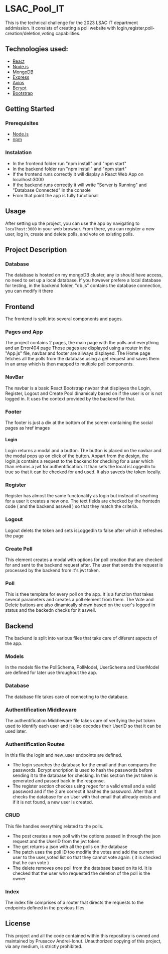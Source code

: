 # LSAC_Pool_IT
This is the technical challenge for the 2023 LSAC IT department addmission.
It consists of creating a poll website with login,register,poll-creation/deletion,voting capabilities.

## Technologies used:
- [React](https://reactjs.org/)
- [Node.js](https://nodejs.org/)
- [MongoDB](https://www.mongodb.com/)
- [Express](https://expressjs.com/)
- [Axios](https://axios-http.com/)
- [Bcrypt](https://www.npmjs.com/package/bcrypt)
- [Bootstrap](https://getbootstrap.com/)

## Getting Started

### Prerequisites
- [Node.js](https://nodejs.org/)
- [npm](https://www.npmjs.com/)

### Instalation
- In the frontend folder run "npm install" and  "npm start"
- In the backend folder run "npm install" and "npm start"
- If the frontend runs correctly it will display a React Web App on localhost:3000
- If the backend runs correctly it will write "Server is Running" and "Database Connected" in the console
- From that point the app is fully functionall

## Usage

After setting up the project, you can use the app by navigating to `localhost:3000` in your web browser. From there, you can register a new user, log in, create and delete polls, and vote on existing polls. 

## Project Description

### Database
The database is hosted on my mongoDB cluster, any ip should have access, no need to set up a local database.
If you however prefere a local database for testing, in the backend folder, "db.js" contains the database connection, you can modify it there

## Frontend
The frontend is split into several components and pages.

### Pages and App
The project contains 2 pages, the main page with the polls and everything and an Error404 page
Those pages are displayed using a router in the "App.js" file, navbar and footer are allways displayed.
The Home page fetches all the polls from the database using a get request and saves them in an array which is then mapped to multiple poll components.

### NavBar
The navbar is a basic React Bootstrap navbar that displayes the Login, Register, Logout and Create Pool dinamicaly based on if the user is or is not logged in. It uses the context provided by the backend for that.

### Footer
The footer is just a div at the bottom of the screen containing the social pages as href images

#### Login
Login returns a modal and a button. The button is placed on the navbar and the modal pops up on click of the button.
Appart from the design, the login.js contains a request to the backend for checking for a user which than returns a jwt for authentification. It than sets the local isLoggedIn to true so that it can be checked for and used. It also saveds the token locally.

### Register
Register has almost the same functonality as login but instead of searhing for a user it creates a new one. The text fields are checked by the frontedn code ( and the backend asswell ) so that they match the criteria.

### Logout
Logout delets the token and sets isLoggedIn to false after which it refreshes the page

### Create Poll
This element creates a modal with options for poll creation that are checked for and sent to the backend request after. The user that sends the request is processed by the backend from it's jwt token.

### Poll
This is thee template for every poll on the app. It is a function that takes several parameters and creates a poll element from them. The Vote and Delete buttons are also dinamically shown based on the user's logged in status and the backedn checks for it aswell.

## Backend
The backend is split into various files that take care of diferent aspects of the app.

### Models
In the models file the PollSchema, PollModel, UserSchema and UserModel are defined for later use throughout the app.

### Database
The database file takes care of connecting to the database.

### Authentification Middleware
The authentification Middleware file takes care of verifying the jwt token used to identify each user and it also decodes their UserID so that it can be used later.

### Authentification Routes
In this file the login and new_user endpoints are defined.
- The login searches the database for the email and than compares the passwords. Bcrypt encription is used to hash the passwords before sending it to the database for checking. In this section the jwt token is generated and passed back in the response.
- The register section checkes using regex for a valid email and a valid password and if the 2 are correct it hashes the password. After that it checks the database for an User with that email that allready exists and if it is not found, a new user is created.

### CRUD
This file handles everything related to the polls.
- The post creates a new poll with the options passed in through the json request and the UserID from the jwt token.
- The get returns a json with all the polls on the database
- The patch uses the poll ID too modifie the votes and add the current user to the user_voted list so that they cannot vote again. ( it is checked that he can vote )
- The delete removes one poll from the database based on its id. It is checked that the user who requested the deletion of the poll is the owner

### Index
The index file comprises of a router that directs the requests to the endpoints defined in the previous files.

## License
This project and all the code contained within this repository is owned and maintained by Prusacov Andrei-Ionut. Unauthorized copying of this project, via any medium, is strictly prohibited.